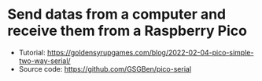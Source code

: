 # Send datas from a computer and receive them from a Raspberry Pico

* Tutorial: https://goldensyrupgames.com/blog/2022-02-04-pico-simple-two-way-serial/
* Source code: https://github.com/GSGBen/pico-serial


